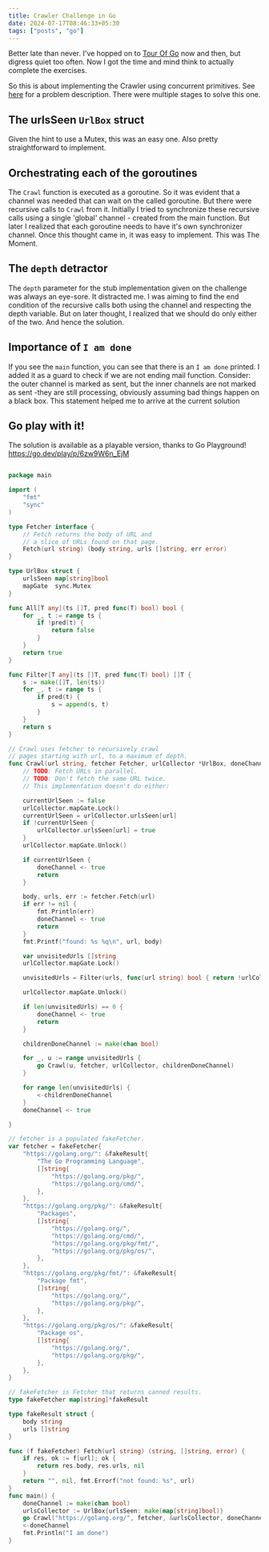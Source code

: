 ```yaml
---
title: Crawler Challenge in Go
date: 2024-07-17T08:46:33+05:30
tags: ["posts", "go"]
---
```


Better late than never. I've hopped on to [Tour
Of Go](https://go.dev/tour/concurrency/) now and then, but digress quiet too
often. Now I got the time and mind think to actually complete the exercises.

So this is about implementing the Crawler using concurrent primitives. See
[here](https://go.dev/tour/concurrency/10) for a problem description. There
were multiple stages to solve this one.

## The urlsSeen `UrlBox` struct

Given the hint to use a Mutex, this was an easy one. Also pretty
straightforward to implement.

## Orchestrating each of the goroutines

The `Crawl` function is executed as a goroutine. So it was evident that a
channel was needed that can wait on the called goroutine. But there were
recursive calls to `Crawl` from it. Initially I tried to synchronize these
recursive calls using a single 'global' channel - created from the main
function. But later I realized that each goroutine needs to have it's own
synchronizer channel. Once this thought came in, it was easy to implement. This
was The Moment.

## The `depth` detractor

The `depth` parameter for the stub implementation given on the challenge was
always an eye-sore. It distracted me. I was aiming to find the end condition of
the recursive calls both using the channel and respecting the depth variable.
But on later thought, I realized that we should do only either of the two. And
hence the solution.

## Importance of `I am done`

If you see the `main` function, you can see that there is an `I am done`
printed. I added it as a guard to check if we are not ending mail function.
Consider: the outer channel is marked as sent, but the inner channels are not
marked as sent -they are still processing, obviously assuming bad things happen
on a black box. This statement helped me to arrive at the current solution

## Go play with it!

The solution is available as a playable version, thanks to Go Playground! https://go.dev/play/p/6zw9W6n_EjM

```go

package main

import (
	"fmt"
	"sync"
)

type Fetcher interface {
	// Fetch returns the body of URL and
	// a slice of URLs found on that page.
	Fetch(url string) (body string, urls []string, err error)
}

type UrlBox struct {
	urlsSeen map[string]bool
	mapGate  sync.Mutex
}

func All[T any](ts []T, pred func(T) bool) bool {
	for _, t := range ts {
		if !pred(t) {
			return false
		}
	}
	return true
}

func Filter[T any](ts []T, pred func(T) bool) []T {
	s := make([]T, len(ts))
	for _, t := range ts {
		if pred(t) {
			s = append(s, t)
		}
	}
	return s
}

// Crawl uses fetcher to recursively crawl
// pages starting with url, to a maximum of depth.
func Crawl(url string, fetcher Fetcher, urlCollector *UrlBox, doneChannel chan bool) {
	// TODO: Fetch URLs in parallel.
	// TODO: Don't fetch the same URL twice.
	// This implementation doesn't do either:

	currentUrlSeen := false
	urlCollector.mapGate.Lock()
	currentUrlSeen = urlCollector.urlsSeen[url]
	if !currentUrlSeen {
		urlCollector.urlsSeen[url] = true
	}
	urlCollector.mapGate.Unlock()

	if currentUrlSeen {
		doneChannel <- true
		return
	}

	body, urls, err := fetcher.Fetch(url)
	if err != nil {
		fmt.Println(err)
		doneChannel <- true
		return
	}
	fmt.Printf("found: %s %q\n", url, body)

	var unvisitedUrls []string
	urlCollector.mapGate.Lock()

	unvisitedUrls = Filter(urls, func(url string) bool { return !urlCollector.urlsSeen[url] })

	urlCollector.mapGate.Unlock()

	if len(unvisitedUrls) == 0 {
		doneChannel <- true
		return
	}

	childrenDoneChannel := make(chan bool)

	for _, u := range unvisitedUrls {
		go Crawl(u, fetcher, urlCollector, childrenDoneChannel)
	}

	for range len(unvisitedUrls) {
		<-childrenDoneChannel
	}
	doneChannel <- true

}

// fetcher is a populated fakeFetcher.
var fetcher = fakeFetcher{
	"https://golang.org/": &fakeResult{
		"The Go Programming Language",
		[]string{
			"https://golang.org/pkg/",
			"https://golang.org/cmd/",
		},
	},
	"https://golang.org/pkg/": &fakeResult{
		"Packages",
		[]string{
			"https://golang.org/",
			"https://golang.org/cmd/",
			"https://golang.org/pkg/fmt/",
			"https://golang.org/pkg/os/",
		},
	},
	"https://golang.org/pkg/fmt/": &fakeResult{
		"Package fmt",
		[]string{
			"https://golang.org/",
			"https://golang.org/pkg/",
		},
	},
	"https://golang.org/pkg/os/": &fakeResult{
		"Package os",
		[]string{
			"https://golang.org/",
			"https://golang.org/pkg/",
		},
	},
}

// fakeFetcher is Fetcher that returns canned results.
type fakeFetcher map[string]*fakeResult

type fakeResult struct {
	body string
	urls []string
}

func (f fakeFetcher) Fetch(url string) (string, []string, error) {
	if res, ok := f[url]; ok {
		return res.body, res.urls, nil
	}
	return "", nil, fmt.Errorf("not found: %s", url)
}
func main() {
	doneChannel := make(chan bool)
	urlsCollector := UrlBox{urlsSeen: make(map[string]bool)}
	go Crawl("https://golang.org/", fetcher, &urlsCollector, doneChannel)
	<-doneChannel
	fmt.Println("I am done")
}

```

